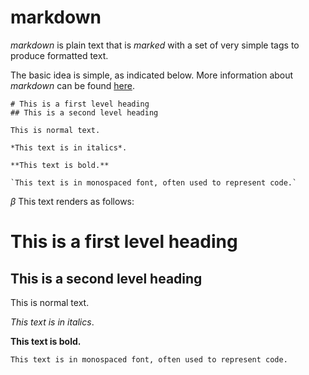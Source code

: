 # markdown

*markdown* is plain text that is *marked* with a set of very simple tags to produce formatted text.

The basic idea is simple, as indicated below. More information about *markdown* can be found [here](https://docs.github.com/en/get-started/writing-on-github/getting-started-with-writing-and-formatting-on-github/basic-writing-and-formatting-syntax).

```
# This is a first level heading
## This is a second level heading

This is normal text.

*This text is in italics*.

**This text is bold.**

`This text is in monospaced font, often used to represent code.`
```
$\beta$
This text renders as follows:

# This is a first level heading
## This is a second level heading

This is normal text.

*This text is in italics*.

**This text is bold.**

`This text is in monospaced font, often used to represent code.`
